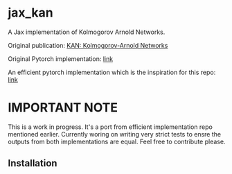 # jax_kan
A Jax implementation of Kolmogorov Arnold Networks.

Original publication: [KAN: Kolmogorov-Arnold Networks](https://arxiv.org/abs/2404.19756)

Original Pytorch implementation: [link](https://github.com/KindXiaoming/pykan)

An efficient pytorch implementation which is the inspiration for this repo: [link](https://github.com/Blealtan/efficient-kan)


# IMPORTANT NOTE
This is a work in progress. It's a port from efficient implementation repo mentioned earlier. Currently woring on writing very strict tests to ensre the outputs from both implementations are equal. Feel free to contribute please.
## Installation
